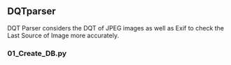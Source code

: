 ## DQTparser ##
DQT Parser considers the DQT of JPEG images as well as Exif to check the Last Source of Image more accurately.

### 01_Create_DB.py ###
